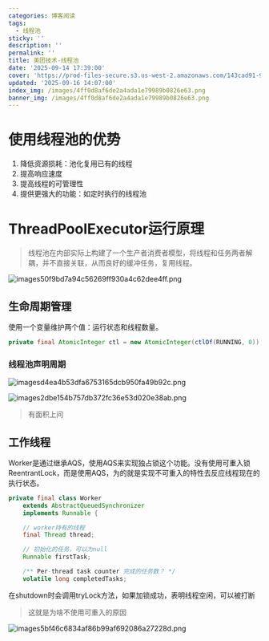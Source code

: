 ```yaml
---
categories: 博客阅读
tags:
  - 线程池
sticky: ''
description: ''
permalink: ''
title: 美团技术-线程池
date: '2025-09-14 17:39:00'
cover: 'https://prod-files-secure.s3.us-west-2.amazonaws.com/143cad91-961b-48b0-82dc-78fbb6eb5abe/a83b1a79-4a73-4c27-a521-55adc5566c85/wallhaven-5g1pr3.png?X-Amz-Algorithm=AWS4-HMAC-SHA256&X-Amz-Content-Sha256=UNSIGNED-PAYLOAD&X-Amz-Credential=ASIAZI2LB4665MDCQH6J%2F20250920%2Fus-west-2%2Fs3%2Faws4_request&X-Amz-Date=20250920T080042Z&X-Amz-Expires=3600&X-Amz-Security-Token=IQoJb3JpZ2luX2VjEG8aCXVzLXdlc3QtMiJHMEUCICmPBlh33mEHWE8B82%2FttqIcrHjFajUFUWWl7xTYRghwAiEAnAZwSoi0vbhRgaL4%2BNrGakY%2B0HKUv701Y3huhyNLLKwqiAQI6P%2F%2F%2F%2F%2F%2F%2F%2F%2F%2FARAAGgw2Mzc0MjMxODM4MDUiDH8uRSjcywj6yDPGvircA3ZMHfxVky5CU1QuQGx5Wk6H4jRwSLsPE7FmjOEXjuqzUvKQ0NRtNjXylqwiHRpS2Xfl8eAQZjAVhDserpMMsXdzECss7mXNNhb0qkhxo7hEajYGbL3RpScDjf%2FI7o8PLst5CWdyKwllZ8sJhU1kiqMwVK%2Bq4PPL%2Bk7r%2F3d8YWkhEi4TTq8ezZ6CFi1zKZvH4XAhho2rGmm9e53pNijadQiSfQ%2BdStCqT8ODaQU8FClnfPneZSC89ALSWvnsnQ%2Be2TQKfqoMl0NnOxMP74SFoA0lffkkSnZ4DYa3oWX2JUx0%2FDBvRBbTwq1fAg78iLH5BaWmiUPuCR96n%2Ft0eFBZE3Np3nL1X6EWLdhx0t5W%2B2cF8KufGdTP4oBJ%2BX4vkwu7kGBx8Vam1GJq3%2BlkukClczt7MveGE4bEO6QsHH5symLtwC5y6StbV09imp2zCymkG6BZvlpFVB%2BiIJPcXaTs6EV49Kvqg%2BMjSDfhWs03%2FwR3RBuK%2FUZXRHksGGDhP%2B3A9L6g1tYwCxMUgGqKIPx6BPR8mAjFKVsTtCRx0n9UVZyr83VCXbiJ%2BbQIiFcQImnD%2FSTQZ4vQjl5FGQzD29s0FUL%2BLJEBb79%2BwHwMHIbWmaGAVUOm6nBvqCf2vQHoMJilucYGOqUBPBEkFuhxdzK%2FONDXY%2BdRZMOtoa46ES839XOW6dtR%2Ftld6yTbQIbmZWrSpLpxxRvO2TrUKdKnq6PmSfIkOgvYvPIY55RSJUdARAIjDOWSYiGK7dLf12AtpsBxgS6LVdyReSLSiNxikI5e%2BJnwm8Xa7GpmCT1Oo19SQBxcQNzJ72ckHW%2FOZp4IzmZ6YiHFv8SJXXeiotoW0NqTXVtkr4LXg09DyFYq&X-Amz-Signature=5cea373943691e2925d6014e5da8a8fac2a8f95c1ad50117b0321b7f753135e7&X-Amz-SignedHeaders=host&x-amz-checksum-mode=ENABLED&x-id=GetObject'
updated: '2025-09-16 14:07:00'
index_img: /images/4ff0d8af6de2a4ada1e79989b0826e63.png
banner_img: /images/4ff0d8af6de2a4ada1e79989b0826e63.png
---
```


# 使用线程池的优势

1. 降低资源损耗：池化复用已有的线程
2. 提高响应速度
3. 提高线程的可管理性
4. 提供更强大的功能：如定时执行的线程池

# ThreadPoolExecutor运行原理

> 线程池在内部实际上构建了一个生产者消费者模型，将线程和任务两者解耦，并不直接关联，从而良好的缓冲任务，复用线程。

![images50f9bd7a94c56269ff930a4c62dee4ff.png](/images/935cf03247f45c2ab25eee2161793bf3.png)


## 生命周期管理


使用一个变量维护两个值：运行状态和线程数量。


```java
private final AtomicInteger ctl = new AtomicInteger(ctlOf(RUNNING, 0));
```


### 线程池声明周期


![imagesd4ea4b53dfa6753165dcb950fa49b92c.png](/images/ea5e7281c09ddadcab69ef378928f0b7.png)


![images2dbe154b757db372fc36e53d020e38ab.png](/images/6f0cee8aed1707c47edd29e1505ad8a1.png)

> 有面积上问

## 工作线程


Worker是通过继承AQS，使用AQS来实现独占锁这个功能。没有使用可重入锁ReentrantLock，而是使用AQS，为的就是实现不可重入的特性去反应线程现在的执行状态。


```java
private final class Worker
    extends AbstractQueuedSynchronizer
    implements Runnable {

    // worker持有的线程
    final Thread thread;

    // 初始化的任务，可以为null
    Runnable firstTask;

    /** Per-thread task counter 完成的任务数？ */
    volatile long completedTasks;
```


在shutdown时会调用tryLock方法，如果加锁成功，表明线程空闲，可以被打断

> 这就是为啥不使用可重入的原因

![images5bf46c6834af86b99af692086a27228d.png](/images/414e8ad1f7f92e0bc14526ebdbde437c.png)

